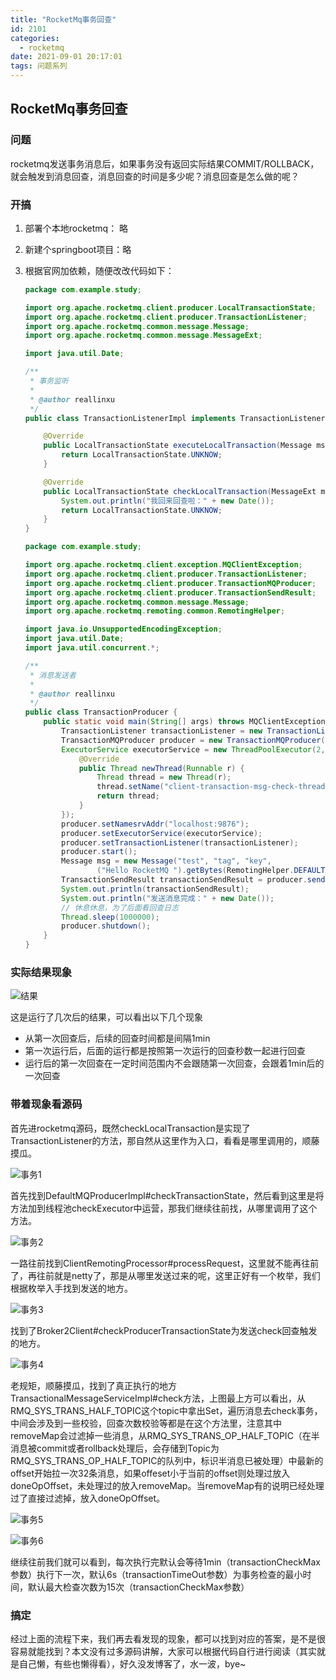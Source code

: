 ```yaml
---
title: "RocketMq事务回查"
id: 2101
categories:
  - rocketmq
date: 2021-09-01 20:17:01
tags: 问题系列
---
```


## RocketMq事务回查

### 问题

rocketmq发送事务消息后，如果事务没有返回实际结果COMMIT/ROLLBACK，就会触发到消息回查，消息回查的时间是多少呢？消息回查是怎么做的呢？



### 开搞

1. 部署个本地rocketmq： 略

2. 新建个springboot项目：略

3. 根据官网加依赖，随便改改代码如下：

   ```java
   package com.example.study;
   
   import org.apache.rocketmq.client.producer.LocalTransactionState;
   import org.apache.rocketmq.client.producer.TransactionListener;
   import org.apache.rocketmq.common.message.Message;
   import org.apache.rocketmq.common.message.MessageExt;
   
   import java.util.Date;
   
   /**
    * 事务监听
    * 
    * @author reallinxu
    */
   public class TransactionListenerImpl implements TransactionListener {
   
       @Override
       public LocalTransactionState executeLocalTransaction(Message msg, Object arg) {
           return LocalTransactionState.UNKNOW;
       }
   
       @Override
       public LocalTransactionState checkLocalTransaction(MessageExt msg) {
           System.out.println("我回来回查啦：" + new Date());
           return LocalTransactionState.UNKNOW;
       }
   }
   ```

   ```java
   package com.example.study;
   
   import org.apache.rocketmq.client.exception.MQClientException;
   import org.apache.rocketmq.client.producer.TransactionListener;
   import org.apache.rocketmq.client.producer.TransactionMQProducer;
   import org.apache.rocketmq.client.producer.TransactionSendResult;
   import org.apache.rocketmq.common.message.Message;
   import org.apache.rocketmq.remoting.common.RemotingHelper;
   
   import java.io.UnsupportedEncodingException;
   import java.util.Date;
   import java.util.concurrent.*;
   
   /**
    * 消息发送者
    *
    * @author reallinxu
    */
   public class TransactionProducer {
       public static void main(String[] args) throws MQClientException, InterruptedException, UnsupportedEncodingException {
           TransactionListener transactionListener = new TransactionListenerImpl();
           TransactionMQProducer producer = new TransactionMQProducer("please_rename_unique_group_name");
           ExecutorService executorService = new ThreadPoolExecutor(2, 5, 100, TimeUnit.SECONDS, new ArrayBlockingQueue<Runnable>(2000), new ThreadFactory() {
               @Override
               public Thread newThread(Runnable r) {
                   Thread thread = new Thread(r);
                   thread.setName("client-transaction-msg-check-thread");
                   return thread;
               }
           });
           producer.setNamesrvAddr("localhost:9876");
           producer.setExecutorService(executorService);
           producer.setTransactionListener(transactionListener);
           producer.start();
           Message msg = new Message("test", "tag", "key",
                   ("Hello RocketMQ ").getBytes(RemotingHelper.DEFAULT_CHARSET));
           TransactionSendResult transactionSendResult = producer.sendMessageInTransaction(msg, null);
           System.out.println(transactionSendResult);
           System.out.println("发送消息完成：" + new Date());
           // 休息休息，为了后面看回查日志
           Thread.sleep(1000000);
           producer.shutdown();
       }
   }
   ```




### 实际结果现象

![结果](/imgs/结果.png)

这是运行了几次后的结果，可以看出以下几个现象

   + 从第一次回查后，后续的回查时间都是间隔1min
   + 第一次运行后，后面的运行都是按照第一次运行的回查秒数一起进行回查
   + 运行后的第一次回查在一定时间范围内不会跟随第一次回查，会跟着1min后的一次回查



### 带着现象看源码

首先进rocketmq源码，既然checkLocalTransaction是实现了TransactionListener的方法，那自然从这里作为入口，看看是哪里调用的，顺藤摸瓜。

![事务1](/imgs/事务1.png)

首先找到DefaultMQProducerImpl#checkTransactionState，然后看到这里是将方法加到线程池checkExecutor中运营，那我们继续往前找，从哪里调用了这个方法。

![事务2](/imgs/事务2.png)

一路往前找到ClientRemotingProcessor#processRequest，这里就不能再往前了，再往前就是netty了，那是从哪里发送过来的呢，这里正好有一个枚举，我们根据枚举入手找到发送的地方。

![事务3](/imgs/事务3.png)

找到了Broker2Client#checkProducerTransactionState为发送check回查触发的地方。

![事务4](/imgs/事务4.png)

老规矩，顺藤摸瓜，找到了真正执行的地方TransactionalMessageServiceImpl#check方法，上图最上方可以看出，从RMQ_SYS_TRANS_HALF_TOPIC这个topic中拿出Set<MessageQueue>，遍历消息去check事务，中间会涉及到一些校验，回查次数校验等都是在这个方法里，注意其中removeMap会过滤掉一些消息，从RMQ_SYS_TRANS_OP_HALF_TOPIC（在半消息被commit或者rollback处理后，会存储到Topic为RMQ_SYS_TRANS_OP_HALF_TOPIC的队列中，标识半消息已被处理）中最新的offset开始拉一次32条消息，如果offeset小于当前的offset则处理过放入doneOpOffset，未处理过的放入removeMap。当removeMap有的说明已经处理过了直接过滤掉，放入doneOpOffset。

![事务5](/imgs/事务5.png)

![事务6](/imgs/事务6.png)

继续往前我们就可以看到，每次执行完默认会等待1min（transactionCheckMax参数）执行下一次，默认6s（transactionTimeOut参数）为事务检查的最小时间，默认最大检查次数为15次（transactionCheckMax参数）



### 搞定

经过上面的流程下来，我们再去看发现的现象，都可以找到对应的答案，是不是很容易就能找到？本文没有过多源码讲解，大家可以根据代码自行进行阅读（其实就是自己懒，有些也懒得看），好久没发博客了，水一波，bye~



